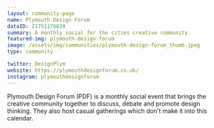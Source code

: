 ```yaml
---
layout: community-page
name: Plymouth Design Forum
dataID: 21751176839
summary: A monthly social for the cities creative community.
featured-img: plymouth-design-forum
image: /assets/img/communities/plymouth-design-forum_thumb.jpeg
type: community

twitter: DesignPlym
website: https://plymouthdesignforum.co.uk/
instagram: plymouthdesignforum
---
```

Plymouth Design Forum (PDF) is a monthly social event that brings the creative
community together to discuss, debate and promote design thinking. They also host casual gatherings which don't make it into this calendar.
